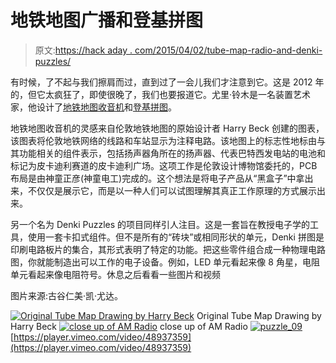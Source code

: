 # 地铁地图广播和登基拼图

> 原文:[https://hack aday . com/2015/04/02/tube-map-radio-and-denki-puzzles/](https://hackaday.com/2015/04/02/tube-map-radio-and-denki-puzzles/)

有时候，了不起与我们擦肩而过，直到过了一会儿我们才注意到它。这是 2012 年的，但它太疯狂了，即使很晚了，我们也要报道它。尤里·铃木是一名装置艺术家，他设计了[地铁地图收音机](http://yurisuzuki.com/works/tube-map-radio/)和[登基拼图](http://yurisuzuki.com/works/denki-puzzle/)。

地铁地图收音机的灵感来自伦敦地铁地图的原始设计者 Harry Beck 创建的图表，该图表将伦敦地铁网络的线路和车站显示为注释电路。该地图上的标志性地标由与其功能相关的组件表示，包括扬声器角所在的扬声器、代表巴特西发电站的电池和标记为皮卡迪利赛道的皮卡迪利广场。这项工作是伦敦设计博物馆委托的，PCB 布局是由神童正彦(神童电工)完成的。这个想法是将电子产品从“黑盒子”中拿出来，不仅仅是展示它，而是以一种人们可以试图理解其真正工作原理的方式展示出来。

另一个名为 Denki Puzzles 的项目同样引人注目。这是一套旨在教授电子学的工具，使用一套卡扣式组件。但不是所有的“砖块”或相同形状的单元，Denki 拼图是印刷电路板片的集合，其形式表明了特定的功能。把这些零件组合成一种物理电路图，你就能制造出可以工作的电子设备。例如，LED 单元看起来像 8 角星，电阻单元看起来像电阻符号。休息之后看看一些图片和视频

图片来源:古谷仁美·凯·尤达。

 [![Original Tube Map Drawing by Harry Beck](../Images/c9f69c665cc58d04243f560499777aef.png "500px_becks_spoof_map")](https://hackaday.com/2015/04/02/tube-map-radio-and-denki-puzzles/500px_becks_spoof_map/) Original Tube Map Drawing by Harry Beck [![close up of AM Radio](../Images/85977941af80b01d240996d088682a6b.png "Denki_Radio_puzzle_06")](https://hackaday.com/2015/04/02/tube-map-radio-and-denki-puzzles/denki_radio_puzzle_06/) close up of AM Radio [![puzzle_09](../Images/4264fd1e4dd88a18f2bb37e83bfecaf9.png "puzzle_09")](https://hackaday.com/2015/04/02/tube-map-radio-and-denki-puzzles/puzzle_09/) [https://player.vimeo.com/video/48937359](https://player.vimeo.com/video/48937359)